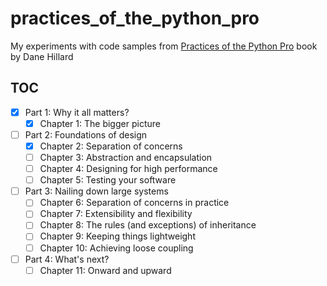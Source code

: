 # practices_of_the_python_pro

My experiments with code samples from [Practices of the Python Pro][1] book by
Dane Hillard

## TOC

- [x] Part 1: Why it all matters?
    - [x] Chapter 1: The bigger picture
- [ ] Part 2: Foundations of design
    - [x] Chapter 2: Separation of concerns
    - [ ] Chapter 3: Abstraction and encapsulation
    - [ ] Chapter 4: Designing for high performance
    - [ ] Chapter 5: Testing your software
- [ ] Part 3: Nailing down large systems
    - [ ] Chapter 6: Separation of concerns in practice
    - [ ] Chapter 7: Extensibility and flexibility
    - [ ] Chapter 8: The rules (and exceptions) of inheritance
    - [ ] Chapter 9: Keeping things lightweight
    - [ ] Chapter 10: Achieving loose coupling
- [ ] Part 4: What's next?
    - [ ] Chapter 11: Onward and upward

[1]: https://www.manning.com/books/practices-of-the-python-pro